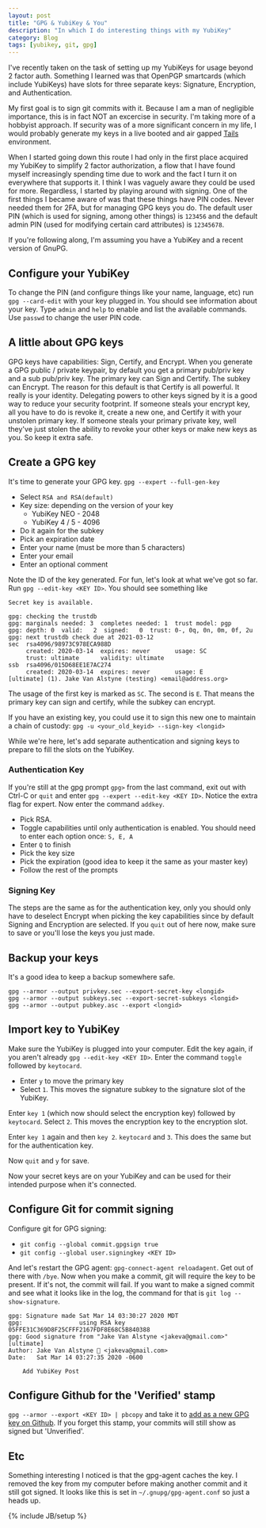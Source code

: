 ```yaml
---
layout: post
title: "GPG & YubiKey & You"
description: "In which I do interesting things with my YubiKey"
category: Blog
tags: [yubikey, git, gpg]
---
```


I've recently taken on the task of setting up my YubiKeys for usage beyond 2 factor auth. Something I learned was that OpenPGP smartcards (which include YubiKeys) have slots for three separate keys: Signature, Encryption, and Authentication.

My first goal is to sign git commits with it. Because I am a man of negligible importance, this is in fact NOT an excercise in security. I'm taking more of a hobbyist approach. If security was of a more significant concern in my life, I would probably generate my keys in a live booted and air gapped [Tails](https://tails.boum.org) environment.

When I started going down this route I had only in the first place acquired my YubiKey to simplify 2 factor authorization, a flow that I have found myself increasingly spending time due to work and the fact I turn it on everywhere that supports it. I think I was vaguely aware they could be used for more. Regardless, I started by playing around with signing. One of the first things I became aware of was that these things have PIN codes. Never needed them for 2FA, but for managing GPG keys you do. The default user PIN (which is used for signing, among other things) is `123456` and the default admin PIN (used for modifying certain card attributes) is `12345678`.

If you're following along, I'm assuming you have a YubiKey and a recent version of GnuPG.

## Configure your YubiKey
To change the PIN (and configure things like your name, language, etc) run `gpg --card-edit` with your key plugged in. You should see information about your key. Type `admin` and `help` to enable and list the available commands. Use `passwd` to change the user PIN code.

## A little about GPG keys
GPG keys have capabilities: Sign, Certify, and Encrypt. When you generate a GPG public / private keypair, by default you get a primary pub/priv key and a sub pub/priv key. The primary key can Sign and Certify. The subkey can Encrypt. The reason for this default is that Certify is all powerful. It really is your identity. Delegating powers to other keys signed by it is a good way to reduce your security footprint. If someone steals your encrypt key, all you have to do is revoke it, create a new one, and Certify it with your unstolen primary key. If someone steals your primary private key, well they've just stolen the ability to revoke your other keys or make new keys as you. So keep it extra safe.

## Create a GPG key
It's time to generate your GPG key. `gpg --expert --full-gen-key`
* Select `RSA and RSA(default)`
* Key size: depending on the version of your key
  * YubiKey NEO - 2048
  * YubiKey 4 / 5 - 4096
* Do it again for the subkey
* Pick an expiration date
* Enter your name (must be more than 5 characters)
* Enter your email
* Enter an optional comment

Note the ID of the key generated. For fun, let's look at what we've got so far. Run `gpg --edit-key <KEY ID>`. You should see something like
```
Secret key is available.

gpg: checking the trustdb
gpg: marginals needed: 3  completes needed: 1  trust model: pgp
gpg: depth: 0  valid:   2  signed:   0  trust: 0-, 0q, 0n, 0m, 0f, 2u
gpg: next trustdb check due at 2021-03-12
sec  rsa4096/98973C978ECA988D
     created: 2020-03-14  expires: never       usage: SC
     trust: ultimate      validity: ultimate
ssb  rsa4096/015D68EE1E7AC274
     created: 2020-03-14  expires: never       usage: E
[ultimate] (1). Jake Van Alstyne (testing) <email@address.org>
```

The usage of the first key is marked as `SC`. The second is `E`. That means the primary key can sign and certify, while the subkey can encrypt.

If you have an existing key, you could use it to sign this new one to maintain a chain of custody: `gpg -u <your_old_keyid> --sign-key <longid>`

While we're here, let's add separate authentication and signing keys to prepare to fill the slots on the YubiKey.

### Authentication Key
If you're still at the gpg prompt `gpg>` from the last command, exit out with Ctrl-C or `quit` and enter `gpg --expert --edit-key <KEY ID>`. Notice the extra flag for expert. Now enter the command `addkey`.
* Pick RSA.
* Toggle capabilities until only authentication is enabled. You should need to enter each option once: `S, E, A`
* Enter `Q` to finish
* Pick the key size
* Pick the expiration (good idea to keep it the same as your master key)
* Follow the rest of the prompts

### Signing Key
The steps are the same as for the authentication key, only you should only have to deselect Encrypt when picking the key capabilities since by default Signing and Encryption are selected.
If you `quit` out of here now, make sure to save or you'll lose the keys you just made.

## Backup your keys
It's a good idea to keep a backup somewhere safe.
```
gpg --armor --output privkey.sec --export-secret-key <longid>
gpg --armor --output subkeys.sec --export-secret-subkeys <longid>
gpg --armor --output pubkey.asc --export <longid>
```

## Import key to YubiKey
Make sure the YubiKey is plugged into your computer. Edit the key again, if you aren't already `gpg --edit-key <KEY ID>`. Enter the command `toggle` followed by `keytocard`.
* Enter `y` to move the primary key
* Select `1`. This moves the signature subkey to the signature slot of the YubiKey.

Enter `key 1` (which now should select the encryption key) followed by `keytocard`. Select `2`. This moves the encryption key to the encryption slot.

Enter `key 1` again and then `key 2`. `keytocard` and `3`. This does the same but for the authentication key.

Now `quit` and `y` for save.

Now your secret keys are on your YubiKey and can be used for their intended purpose when it's connected.

## Configure Git for commit signing
Configure git for GPG signing:
* `git config --global commit.gpgsign true`
* `git config --global user.signingkey <KEY ID>`

And let's restart the GPG agent: `gpg-connect-agent reloadagent`. Get out of there with `/bye`. Now when you make a commit, git will require the key to be present. If it's not, the commit will fail. If you want to make a signed commit and see what it looks like in the log, the command for that is `git log --show-signature`.

```
gpg: Signature made Sat Mar 14 03:30:27 2020 MDT
gpg:                using RSA key 05FFE31C369D8F25CFFF2167FDF8E68C5B840388
gpg: Good signature from "Jake Van Alstyne <jakeva@gmail.com>" [ultimate]
Author: Jake Van Alstyne 🎩 <jakeva@gmail.com>
Date:   Sat Mar 14 03:27:35 2020 -0600

    Add YubiKey Post
```

## Configure Github for the 'Verified' stamp
`gpg --armor --export <KEY ID> | pbcopy` and take it to [add as a new GPG key on Github](https://github.com/settings/gpg/new). If you forget this stamp, your commits will still show as signed but 'Unverified'.

## Etc
Something interesting I noticed is that the gpg-agent caches the key. I removed the key from my computer before making another commit and it still got signed. It looks like this is set in `~/.gnupg/gpg-agent.conf` so just a heads up.


{% include JB/setup %}
